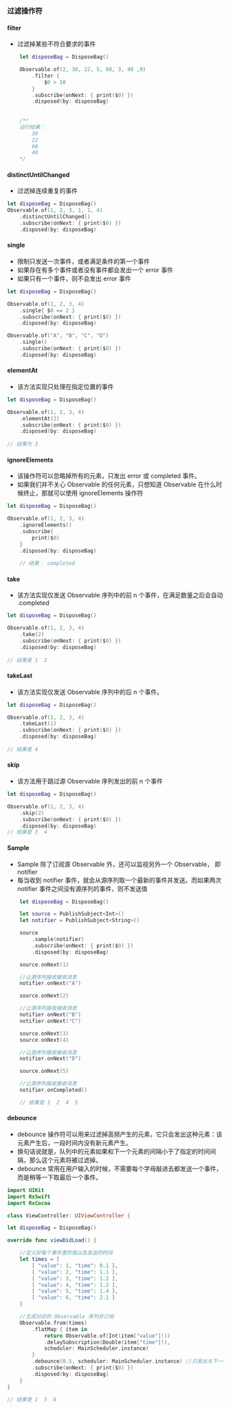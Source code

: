 
### 过滤操作符

#### filter
- 过滤掉某些不符合要求的事件
```Swift
    let disposeBag = DisposeBag()

    Observable.of(2, 30, 22, 5, 60, 3, 40 ,9)
        .filter {
            $0 > 10
        }
        .subscribe(onNext: { print($0) })
        .disposed(by: disposeBag)
    
    
    /**
    运行结果：
        30
        22
        60
        40
    */
```

#### distinctUntilChanged

- 过滤掉连续重复的事件
```Swift
let disposeBag = DisposeBag()
Observable.of(1, 2, 3, 1, 1, 4)
    .distinctUntilChanged()
    .subscribe(onNext: { print($0) })
    .disposed(by: disposeBag)
```

#### single

- 限制只发送一次事件，或者满足条件的第一个事件
- 如果存在有多个事件或者没有事件都会发出一个 error 事件
- 如果只有一个事件，则不会发出 error 事件

```Swift
let disposeBag = DisposeBag()

Observable.of(1, 2, 3, 4)
    .single{ $0 == 2 }
    .subscribe(onNext: { print($0) })
    .disposed(by: disposeBag)

Observable.of("A", "B", "C", "D")
    .single()
    .subscribe(onNext: { print($0) })
    .disposed(by: disposeBag)
```



#### elementAt

- 该方法实现只处理在指定位置的事件
```Swift
let disposeBag = DisposeBag()

Observable.of(1, 2, 3, 4)
    .elementAt(2)
    .subscribe(onNext: { print($0) })
    .disposed(by: disposeBag)
    
// 结果为 3
```

#### ignoreElements

- 该操作符可以忽略掉所有的元素，只发出 error 或 completed 事件。
- 如果我们并不关心 Observable 的任何元素，只想知道 Observable 在什么时候终止，那就可以使用 ignoreElements 操作符
```Swift
let disposeBag = DisposeBag()

Observable.of(1, 2, 3, 4)
    .ignoreElements()
    .subscribe{
        print($0)
    }
    .disposed(by: disposeBag)
    
    // 结果： completed
```


#### take

- 该方法实现仅发送 Observable 序列中的前 n 个事件，在满足数量之后会自动 .completed
```Swift
let disposeBag = DisposeBag()

Observable.of(1, 2, 3, 4)
    .take(2)
    .subscribe(onNext: { print($0) })
    .disposed(by: disposeBag)
    
// 结果是 1  2
```


#### takeLast

- 该方法实现仅发送 Observable 序列中的后 n 个事件。
```Swift
let disposeBag = DisposeBag()

Observable.of(1, 2, 3, 4)
    .takeLast(1)
    .subscribe(onNext: { print($0) })
    .disposed(by: disposeBag)
    
// 结果是 4
```


#### skip

- 该方法用于跳过源 Observable 序列发出的前 n 个事件
```Swift
let disposeBag = DisposeBag()

Observable.of(1, 2, 3, 4)
    .skip(2)
    .subscribe(onNext: { print($0) })
    .disposed(by: disposeBag)
// 结果是 3  4
```


#### Sample

- Sample 除了订阅源 Observable 外，还可以监视另外一个 Observable， 即 notifier 
- 每当收到 notifier 事件，就会从源序列取一个最新的事件并发送。而如果两次 notifier 事件之间没有源序列的事件，则不发送值

```Swift
    let disposeBag = DisposeBag()

    let source = PublishSubject<Int>()
    let notifier = PublishSubject<String>()

    source
        .sample(notifier)
        .subscribe(onNext: { print($0) })
        .disposed(by: disposeBag)

    source.onNext(1)

    //让源序列接收接收消息
    notifier.onNext("A")

    source.onNext(2)

    //让源序列接收接收消息
    notifier.onNext("B")
    notifier.onNext("C")

    source.onNext(3)
    source.onNext(4)

    //让源序列接收接收消息
    notifier.onNext("D")

    source.onNext(5)

    //让源序列接收接收消息
    notifier.onCompleted()

    // 结果是 1  2  4  5
```

#### debounce

- debounce 操作符可以用来过滤掉高频产生的元素，它只会发出这种元素：该元素产生后，一段时间内没有新元素产生。
- 换句话说就是，队列中的元素如果和下一个元素的间隔小于了指定的时间间隔，那么这个元素将被过滤掉。
- debounce 常用在用户输入的时候，不需要每个字母敲进去都发送一个事件，而是稍等一下取最后一个事件。
```Swift
import UIKit
import RxSwift
import RxCocoa

class ViewController: UIViewController {

let disposeBag = DisposeBag()

override func viewDidLoad() {

    //定义好每个事件里的值以及发送的时间
    let times = [
        [ "value": 1, "time": 0.1 ],
        [ "value": 2, "time": 1.1 ],
        [ "value": 3, "time": 1.2 ],
        [ "value": 4, "time": 1.2 ],
        [ "value": 5, "time": 1.4 ],
        [ "value": 6, "time": 2.1 ]
    ]

    //生成对应的 Observable 序列并订阅
    Observable.from(times)
        .flatMap { item in
            return Observable.of(Int(item["value"]!))
            .delaySubscription(Double(item["time"]!),
            scheduler: MainScheduler.instance)
        }
        .debounce(0.5, scheduler: MainScheduler.instance) //只发出与下一个间隔超过0.5秒的元素
        .subscribe(onNext: { print($0) })
        .disposed(by: disposeBag)
    }
}

// 结果是 1  5  6
```
















